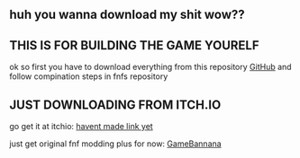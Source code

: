 ## huh you wanna download my shit wow??

## THIS IS FOR BUILDING THE GAME YOURELF
ok so first you have to download everything from this repository 
[GitHub](https://github.com/AxyGitPoggers/Axy-Branch-Modding-Plus)
and follow compination steps in fnfs repository

## JUST DOWNLOADING FROM ITCH.IO

go get it at itchio: [havent made link yet](example.com)

just get original fnf modding plus for now: [GameBannana](https://gamebanana.com/gamefiles/14264)
